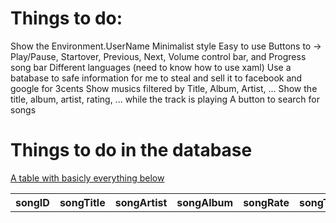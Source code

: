 

<h1>Things to do:</h1>

Show the Environment.UserName
Minimalist style
Easy to use
Buttons to -> Play/Pause, Startover, Previous, Next, Volume control bar, and Progress song bar
Different languages (need to know how to use xaml)
Use a batabase to safe information for me to steal and sell it to facebook and google for 3cents
Show musics filtered by Title, Album, Artist, ...
Show the title, album, artist, rating, ... while the track is playing
A button to search for songs


<h1>Things to do in the database</h1>

<u>A table with basicly everything below</u>

<table name="playHistory"> <!-- or songHistory smt like dat-->
    <tr>
		<th>songID</th>
        <th>songTitle</th>
        <th>songArtist</th>
		<th>songAlbum</th>
		<th>songRate</th>
		<th>songTime</th> <!-- maybe in seconds idk -->
		<th>playedAt</th> <!-- system time when the song was played -->
		<th>songPlayedTimes</th>
	</tr>
</table>
